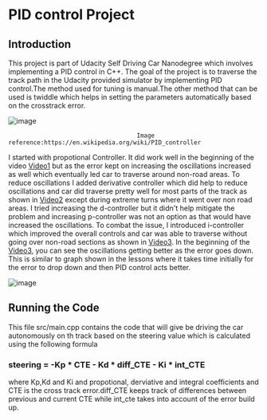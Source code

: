 # PID control Project

[//]: # (File References)

[Video1]: ./videos/P.wmv
[Video2]: ./videos/PD.wmv
[Video3]: ./videos/PID.wmv

## Introduction
This project is part of Udacity Self Driving Car Nanodegree which involves implementing a PID control in C++. The goal of the project is to traverse the track path in the Udacity provided simulator by implementing PID control.The method used for tuning is manual.The other method that can be used is twiddle which helps in setting the parameters automatically based on the crosstrack error.

![image](https://user-images.githubusercontent.com/66986430/122727933-3371fb00-d295-11eb-9e41-34a7f4d453f7.png)

                                        Image reference:https://en.wikipedia.org/wiki/PID_controller


I started with propotional Controller. It did work well in the beginning of the video [Video1] but as the error kept on increasing the oscillations increased as well which eventually led car to traverse around non-road areas. To reduce oscillations I added derivative controller which did help to reduce oscillations and car did traverse pretty well for most parts of the track as shown in [Video2] except during extreme turns where it went over non road areas. I tried increasing the d-controller but it didn't help mitigate the problem and increasing p-controller was not an option as that would have increased the oscillations. To combat the issue, I introduced i-controller which improved the overall controls and car was able to traverse without going over non-road sections as shown in [Video3]. In the beginning of the [Video3], you can see the oscillations getting better as the error goes down. This is similar to graph shown in the lessons where it takes time initially for the error to drop down and then PID control acts better.

![image](https://user-images.githubusercontent.com/66986430/122730260-a54b4400-d297-11eb-8c39-0148b1bb9532.png)


## Running the Code
This file src/main.cpp contains the code that will give be driving the car autonomously on th track based on the steering value which is calculated using the following formula

###                                             steering = -Kp * CTE - Kd * diff_CTE - Ki * int_CTE

where Kp,Kd and Ki and propotional, derviative and integral coefficients and CTE is the cross track error.diff_CTE keeps track of differences between previous and current CTE while int_cte takes into account of the error build up.









